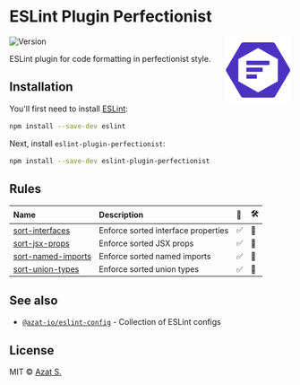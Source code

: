 # ESLint Plugin Perfectionist

<img src="https://raw.githubusercontent.com/azat-io/eslint-plugin-perfectionist/main/docs/public/logo.svg" alt="ESLint" align="right" width="120" height="120" />

![Version](https://img.shields.io/npm/v/eslint-plugin-perfectionist.svg?color=brightgreen)

ESLint plugin for code formatting in perfectionist style.

## Installation

You'll first need to install [ESLint](https://eslint.org):

```sh
npm install --save-dev eslint
```

Next, install `eslint-plugin-perfectionist`:

```sh
npm install --save-dev eslint-plugin-perfectionist
```

## Rules

| Name                                                                                       | Description                         | 💼  | 🛠   |
| :----------------------------------------------------------------------------------------- | :---------------------------------- | :-- | :-- |
| [sort-interfaces](https://eslint-plugin-perfectionist.azat.io/rules/sort-interfaces)       | Enforce sorted interface properties | ✅  | 🔧  |
| [sort-jsx-props](https://eslint-plugin-perfectionist.azat.io/rules/sort-jsx-props)         | Enforce sorted JSX props            | ✅  | 🔧  |
| [sort-named-imports](https://eslint-plugin-perfectionist.azat.io/rules/sort-named-imports) | Enforce sorted named imports        | ✅  | 🔧  |
| [sort-union-types](https://eslint-plugin-perfectionist.azat.io/rules/sort-union-types)     | Enforce sorted union types          | ✅  | 🔧  |

## See also

- [`@azat-io/eslint-config`](https://github.com/azat-io/eslint-config) - Collection of ESLint configs

## License

MIT &copy; [Azat S.](https://azat.io)
